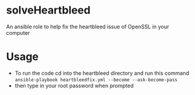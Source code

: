 # solveHeartbleed
An ansible role to help fix the heartbleed issue of OpenSSL in your computer
  
# Usage
* To run the code cd into the heartbleed directory and run this command ```ansible-playbook heartbleedfix.yml --become --ask-become-pass ``` 
* then type in your root password when prompted
